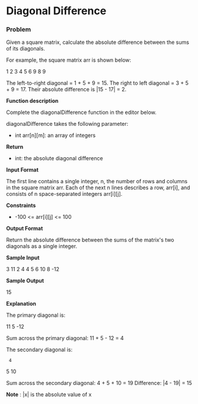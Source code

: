 # Diagonal Difference

### Problem

Given a square matrix, calculate the absolute difference between the sums of its diagonals.

For example, the square matrix arr is shown below:

1 2 3
4 5 6
9 8 9  

The left-to-right diagonal = 1 + 5 + 9 = 15. The right to left diagonal = 3 + 5 + 9 = 17. Their absolute difference is |15 - 17| = 2.

**Function description**

Complete the diagonalDifference function in the editor below.

diagonalDifference takes the following parameter:

* int arr[n][m]: an array of integers

**Return**

* int: the absolute diagonal difference

**Input Format**

The first line contains a single integer, n, the number of rows and columns in the square matrix arr.
Each of the next n lines describes a row, arr[i], and consists of n space-separated integers arr[i][j].

**Constraints**

* -100 <= arr[i][j] <= 100

**Output Format**

Return the absolute difference between the sums of the matrix's two diagonals as a single integer.

**Sample Input**

3
11 2 4
4 5 6
10 8 -12

**Sample Output**

15

**Explanation**

The primary diagonal is:

11
   5
     -12
     
Sum across the primary diagonal: 11 + 5 - 12 = 4

The secondary diagonal is:


     4
   5
10


Sum across the secondary diagonal: 4 + 5 + 10 = 19
Difference: |4 - 19| = 15

**Note** : |x| is the absolute value of x
